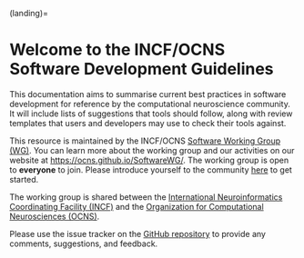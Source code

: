 (landing)=
# Welcome to the INCF/OCNS Software Development Guidelines

This documentation aims to summarise current best practices in software development for reference by the computational neuroscience community.
It will include lists of suggestions that tools should follow, along with review templates that users and developers may use to check their tools against.

This resource is maintained by the INCF/OCNS [Software Working Group (WG)](https://ocns.github.io/SoftwareWG/).
You can learn more about the working group and our activities on our website at https://ocns.github.io/SoftwareWG/.
The working group is open to **everyone** to join.
Please introduce yourself to the community [here](https://github.com/OCNS/SoftwareWG/discussions/12) to get started.

The working group is shared between the [International Neuroinformatics Coordinating Facility (INCF)](https://www.incf.org/) and the [Organization for Computational Neurosciences (OCNS)](https://www.cnsorg.org).

Please use the issue tracker on the [GitHub repository](https://github.com/OCNS/SoftwareDevelopmentGuidelines/issues) to provide any comments, suggestions, and feedback.
